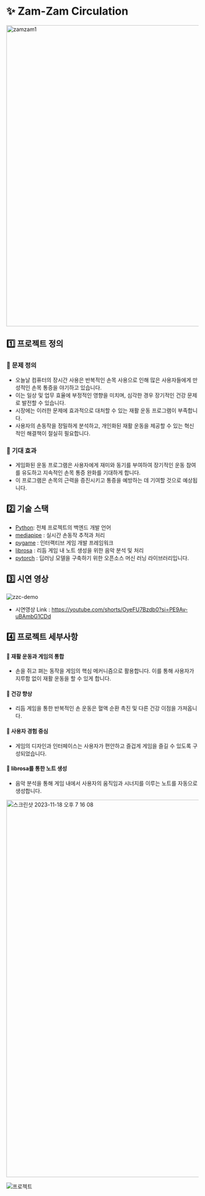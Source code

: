 # ✨ Zam-Zam Circulation
<img width="790" alt="zamzam1" src="https://github.com/ing970/Hand_Tracking_Game/assets/120775224/2d700ee3-db73-4644-9535-644c0d3056f8">


## 1️⃣ 프로젝트 정의

### 📍 문제 정의
- 오늘날 컴퓨터의 장시간 사용은 반복적인 손목 사용으로 인해 많은 사용자들에게 만성적인 손목 통증을 야기하고 있습니다.
- 이는 일상 및 업무 효율에 부정적인 영향을 미치며, 심각한 경우 장기적인 건강 문제로 발전할 수 있습니다.
- 시장에는 이러한 문제에 효과적으로 대처할 수 있는 재활 운동 프로그램이 부족합니다.
- 사용자의 손동작을 정밀하게 분석하고, 개인화된 재활 운동을 제공할 수 있는 혁신적인 해결책이 절실히 필요합니다.

### 📍 기대 효과
- 게임화된 운동 프로그램은 사용자에게 재미와 동기를 부여하여 장기적인 운동 참여를 유도하고 지속적인 손목 통증 완화를 기대하게 합니다.
- 이 프로그램은 손목의 근력을 증진시키고 통증을 예방하는 데 기여할 것으로 예상됩니다.

## 2️⃣ 기술 스택
- [Python](https://www.python.org/): 전체 프로젝트의 백엔드 개발 언어
- [mediapipe](https://google.github.io/mediapipe/) : 실시간 손동작 추적과 처리
- [pygame](https://www.pygame.org/) : 인터랙티브 게임 개발 프레임워크
- [librosa](https://librosa.org/) : 리듬 게임 내 노트 생성을 위한 음악 분석 및 처리
- [pytorch](https://pytorch.org/) : 딥러닝 모델을 구축하기 위한 오픈소스 머신 러닝 라이브러리입니다.

  
## 3️⃣ 시연 영상
![zzc-demo](https://user-images.githubusercontent.com/71575861/227396803-47c1a603-ac0b-413d-9d8e-a151b54a29dc.gif)
- 시연영상 Link : https://youtube.com/shorts/OyeFU7Bzdb0?si=PE9Av-uBAmbG1CDd

## 4️⃣ 프로젝트 세부사항
#### 📍 재활 운동과 게임의 통합
- 손을 쥐고 펴는 동작을 게임의 핵심 메커니즘으로 활용합니다. 이를 통해 사용자가 지루함 없이 재활 운동을 할 수 있게 합니다.
#### 📍 건강 향상
- 리듬 게임을 통한 반복적인 손 운동은 혈액 순환 촉진 및 다른 건강 이점을 가져옵니다.
#### 📍 사용자 경험 중심
- 게임의 디자인과 인터페이스는 사용자가 편안하고 즐겁게 게임을 즐길 수 있도록 구성되었습니다.
#### 📍 librosa를 통한 노트 생성
- 음악 분석을 통해 게임 내에서 사용자의 움직임과 시너지를 이루는 노트를 자동으로 생성합니다.
<img width="990" alt="스크린샷 2023-11-18 오후 7 16 08" src="https://github.com/ing970/Hand_Tracking_Game/assets/120775224/7c6e92dd-67ae-4328-a146-1c6c2e8a8b24">


![프로젝트](https://github.com/ing970/Hand_Tracking_Game/assets/120775224/3cbbc9cc-cfd7-4ae0-a679-b79e205f16f0)



